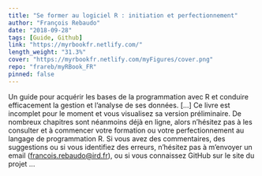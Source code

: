 ```yaml
---
title: "Se former au logiciel R : initiation et perfectionnement"
author: "François Rebaudo"
date: "2018-09-28"
tags: [Guide, Github]
link: "https://myrbookfr.netlify.com/"
length_weight: "31.3%"
cover: "https://myrbookfr.netlify.com/myFigures/cover.png"
repo: "frareb/myRBook_FR"
pinned: false
---
```


Un guide pour acquérir les bases de la programmation avec R et conduire efficacement la gestion et l’analyse de ses données. [...] Ce livre est incomplet pour le moment et vous visualisez sa version préliminaire. De nombreux chapitres sont néanmoins déjà en ligne, alors n’hésitez pas à les consulter et à commencer votre formation ou votre perfectionnement au langage de programmation R. Si vous avez des commentaires, des suggestions ou si vous identifiez des erreurs, n’hésitez pas à m’envoyer un email (francois.rebaudo@ird.fr), ou si vous connaissez GitHub sur le site du projet ...
